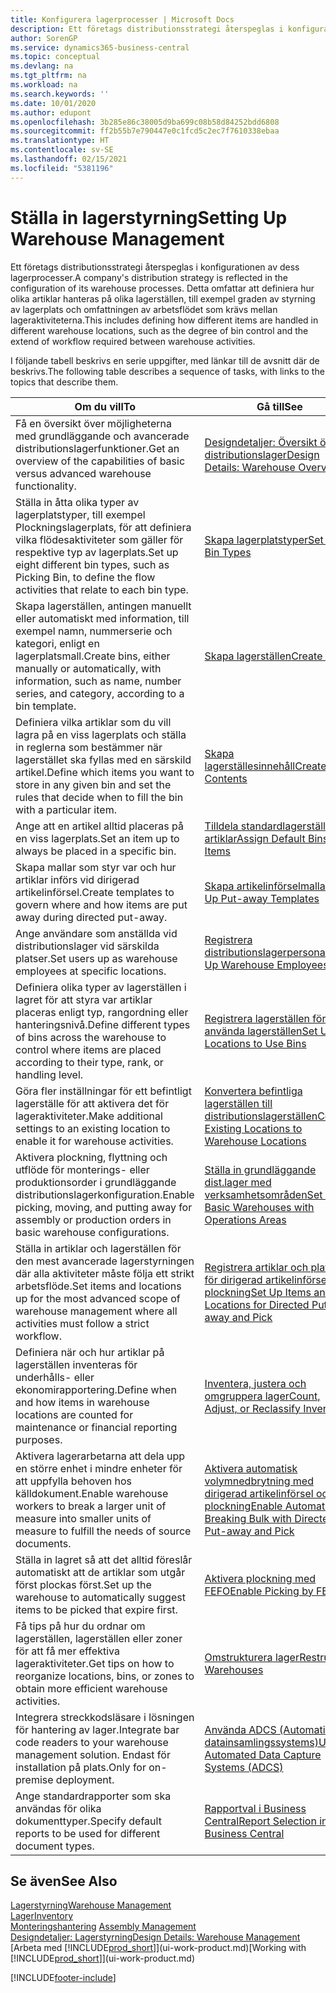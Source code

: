 ```yaml
---
title: Konfigurera lagerprocesser | Microsoft Docs
description: Ett företags distributionsstrategi återspeglas i konfigurationen av dess lagerprocesser. Detta omfattar att definiera hur olika artiklar hanteras på olika lagerställen, till exempel graden av styrning av lagerplats och omfattningen av arbetsflödet som krävs mellan lageraktiviteterna.
author: SorenGP
ms.service: dynamics365-business-central
ms.topic: conceptual
ms.devlang: na
ms.tgt_pltfrm: na
ms.workload: na
ms.search.keywords: ''
ms.date: 10/01/2020
ms.author: edupont
ms.openlocfilehash: 3b285e86c38005d9ba699c08b58d84252bdd6808
ms.sourcegitcommit: ff2b55b7e790447e0c1fcd5c2ec7f7610338ebaa
ms.translationtype: HT
ms.contentlocale: sv-SE
ms.lasthandoff: 02/15/2021
ms.locfileid: "5381196"
---
```

# <a name="setting-up-warehouse-management"></a><span data-ttu-id="422e7-104">Ställa in lagerstyrning</span><span class="sxs-lookup"><span data-stu-id="422e7-104">Setting Up Warehouse Management</span></span>
<span data-ttu-id="422e7-105">Ett företags distributionsstrategi återspeglas i konfigurationen av dess lagerprocesser.</span><span class="sxs-lookup"><span data-stu-id="422e7-105">A company's distribution strategy is reflected in the configuration of its warehouse processes.</span></span> <span data-ttu-id="422e7-106">Detta omfattar att definiera hur olika artiklar hanteras på olika lagerställen, till exempel graden av styrning av lagerplats och omfattningen av arbetsflödet som krävs mellan lageraktiviteterna.</span><span class="sxs-lookup"><span data-stu-id="422e7-106">This includes defining how different items are handled in different warehouse locations, such as the degree of bin control and the extend of workflow required between warehouse activities.</span></span>  

 <span data-ttu-id="422e7-107">I följande tabell beskrivs en serie uppgifter, med länkar till de avsnitt där de beskrivs.</span><span class="sxs-lookup"><span data-stu-id="422e7-107">The following table describes a sequence of tasks, with links to the topics that describe them.</span></span>   

|<span data-ttu-id="422e7-108">**Om du vill**</span><span class="sxs-lookup"><span data-stu-id="422e7-108">**To**</span></span>|<span data-ttu-id="422e7-109">**Gå till**</span><span class="sxs-lookup"><span data-stu-id="422e7-109">**See**</span></span>|  
|------------|-------------|  
|<span data-ttu-id="422e7-110">Få en översikt över möjligheterna med grundläggande och avancerade distributionslagerfunktioner.</span><span class="sxs-lookup"><span data-stu-id="422e7-110">Get an overview of the capabilities of basic versus advanced warehouse functionality.</span></span>|[<span data-ttu-id="422e7-111">Designdetaljer: Översikt över distributionslager</span><span class="sxs-lookup"><span data-stu-id="422e7-111">Design Details: Warehouse Overview</span></span>](design-details-warehouse-overview.md)|  
|<span data-ttu-id="422e7-112">Ställa in åtta olika typer av lagerplatstyper, till exempel Plockningslagerplats, för att definiera vilka flödesaktiviteter som gäller för respektive typ av lagerplats.</span><span class="sxs-lookup"><span data-stu-id="422e7-112">Set up eight different bin types, such as Picking Bin, to define the flow activities that relate to each bin type.</span></span>|[<span data-ttu-id="422e7-113">Skapa lagerplatstyper</span><span class="sxs-lookup"><span data-stu-id="422e7-113">Set Up Bin Types</span></span>](warehouse-how-to-set-up-bin-types.md)|  
|<span data-ttu-id="422e7-114">Skapa lagerställen, antingen manuellt eller automatiskt med information, till exempel namn, nummerserie och kategori, enligt en lagerplatsmall.</span><span class="sxs-lookup"><span data-stu-id="422e7-114">Create bins, either manually or automatically, with information, such as name, number series, and category, according to a bin template.</span></span>|[<span data-ttu-id="422e7-115">Skapa lagerställen</span><span class="sxs-lookup"><span data-stu-id="422e7-115">Create Bins</span></span>](warehouse-how-to-create-individual-bins.md)|  
|<span data-ttu-id="422e7-116">Definiera vilka artiklar som du vill lagra på en viss lagerplats och ställa in reglerna som bestämmer när lagerstället ska fyllas med en särskild artikel.</span><span class="sxs-lookup"><span data-stu-id="422e7-116">Define which items you want to store in any given bin and set the rules that decide when to fill the bin with a particular item.</span></span>|[<span data-ttu-id="422e7-117">Skapa lagerställesinnehåll</span><span class="sxs-lookup"><span data-stu-id="422e7-117">Create Bin Contents</span></span>](warehouse-how-to-set-up-bin-contents.md)|  
|<span data-ttu-id="422e7-118">Ange att en artikel alltid placeras på en viss lagerplats.</span><span class="sxs-lookup"><span data-stu-id="422e7-118">Set an item up to always be placed in a specific bin.</span></span>|[<span data-ttu-id="422e7-119">Tilldela standardlagerställen till artiklar</span><span class="sxs-lookup"><span data-stu-id="422e7-119">Assign Default Bins to Items</span></span>](warehouse-how-to-assign-default-bins-to-items.md)|
|<span data-ttu-id="422e7-120">Skapa mallar som styr var och hur artiklar införs vid dirigerad artikelinförsel.</span><span class="sxs-lookup"><span data-stu-id="422e7-120">Create templates to govern where and how items are put away during directed put-away.</span></span>|[<span data-ttu-id="422e7-121">Skapa artikelinförselmallar</span><span class="sxs-lookup"><span data-stu-id="422e7-121">Set Up Put-away Templates</span></span>](warehouse-how-to-set-up-put-away-templates.md)|
|<span data-ttu-id="422e7-122">Ange användare som anställda vid distributionslager vid särskilda platser.</span><span class="sxs-lookup"><span data-stu-id="422e7-122">Set users up as warehouse employees at specific locations.</span></span>|[<span data-ttu-id="422e7-123">Registrera distributionslagerpersonal</span><span class="sxs-lookup"><span data-stu-id="422e7-123">Set Up Warehouse Employees</span></span>](warehouse-how-to-set-up-warehouse-employees.md)|
|<span data-ttu-id="422e7-124">Definiera olika typer av lagerställen i lagret för att styra var artiklar placeras enligt typ, rangordning eller hanteringsnivå.</span><span class="sxs-lookup"><span data-stu-id="422e7-124">Define different types of bins across the warehouse to control where items are placed according to their type, rank, or handling level.</span></span>|[<span data-ttu-id="422e7-125">Registrera lagerställen för att använda lagerställen</span><span class="sxs-lookup"><span data-stu-id="422e7-125">Set Up Locations to Use Bins</span></span>](warehouse-how-to-set-up-locations-to-use-bins.md)|
|<span data-ttu-id="422e7-126">Göra fler inställningar för ett befintligt lagerställe för att aktivera det för lageraktiviteter.</span><span class="sxs-lookup"><span data-stu-id="422e7-126">Make additional settings to an existing location to enable it for warehouse activities.</span></span>|[<span data-ttu-id="422e7-127">Konvertera befintliga lagerställen till distributionslagerställen</span><span class="sxs-lookup"><span data-stu-id="422e7-127">Convert Existing Locations to Warehouse Locations</span></span>](warehouse-how-to-convert-existing-locations-to-warehouse-locations.md)|
|<span data-ttu-id="422e7-128">Aktivera plockning, flyttning och utflöde för monterings- eller produktionsorder i grundläggande distributionslagerkonfiguration.</span><span class="sxs-lookup"><span data-stu-id="422e7-128">Enable picking, moving, and putting away for assembly or production orders in basic warehouse configurations.</span></span>|[<span data-ttu-id="422e7-129">Ställa in grundläggande dist.lager med verksamhetsområden</span><span class="sxs-lookup"><span data-stu-id="422e7-129">Set Up Basic Warehouses with Operations Areas</span></span>](warehouse-how-to-set-up-basic-warehouses-with-operations-areas.md)|  
|<span data-ttu-id="422e7-130">Ställa in artiklar och lagerställen för den mest avancerade lagerstyrningen där alla aktiviteter måste följa ett strikt arbetsflöde.</span><span class="sxs-lookup"><span data-stu-id="422e7-130">Set items and locations up for the most advanced scope of warehouse management where all activities must follow a strict workflow.</span></span>|[<span data-ttu-id="422e7-131">Registrera artiklar och platser för dirigerad artikelinförsel och plockning</span><span class="sxs-lookup"><span data-stu-id="422e7-131">Set Up Items and Locations for Directed Put-away and Pick</span></span>](warehouse-how-to-set-up-items-for-directed-put-away-and-pick.md)|  
|<span data-ttu-id="422e7-132">Definiera när och hur artiklar på lagerställen inventeras för underhålls- eller ekonomirapportering.</span><span class="sxs-lookup"><span data-stu-id="422e7-132">Define when and how items in warehouse locations are counted for maintenance or financial reporting purposes.</span></span>|[<span data-ttu-id="422e7-133">Inventera, justera och omgruppera lager</span><span class="sxs-lookup"><span data-stu-id="422e7-133">Count, Adjust, or Reclassify Inventory</span></span>](inventory-how-count-adjust-reclassify.md)|
|<span data-ttu-id="422e7-134">Aktivera lagerarbetarna att dela upp en större enhet i mindre enheter för att uppfylla behoven hos källdokument.</span><span class="sxs-lookup"><span data-stu-id="422e7-134">Enable warehouse workers to break a larger unit of measure into smaller units of measure to fulfill the needs of source documents.</span></span>|[<span data-ttu-id="422e7-135">Aktivera automatisk volymnedbrytning med dirigerad artikelinförsel och plockning</span><span class="sxs-lookup"><span data-stu-id="422e7-135">Enable Automatic Breaking Bulk with Directed Put-away and Pick</span></span>](warehouse-enable-automatic-breaking-bulk-with-directed-put-away-and-pick.md)|  
|<span data-ttu-id="422e7-136">Ställa in lagret så att det alltid föreslår automatiskt att de artiklar som utgår först plockas först.</span><span class="sxs-lookup"><span data-stu-id="422e7-136">Set up the warehouse to automatically suggest items to be picked that expire first.</span></span>|[<span data-ttu-id="422e7-137">Aktivera plockning med FEFO</span><span class="sxs-lookup"><span data-stu-id="422e7-137">Enable Picking by FEFO</span></span>](warehouse-picking-by-fefo.md)|
|<span data-ttu-id="422e7-138">Få tips på hur du ordnar om lagerställen, lagerställen eller zoner för att få mer effektiva lageraktiviteter.</span><span class="sxs-lookup"><span data-stu-id="422e7-138">Get tips on how to reorganize locations, bins, or zones to obtain more efficient warehouse activities.</span></span>|[<span data-ttu-id="422e7-139">Omstrukturera lager</span><span class="sxs-lookup"><span data-stu-id="422e7-139">Restructure Warehouses</span></span>](warehouse-how-to-restructure-warehouses.md)|
|<span data-ttu-id="422e7-140">Integrera streckkodsläsare i lösningen för hantering av lager.</span><span class="sxs-lookup"><span data-stu-id="422e7-140">Integrate bar code readers to your warehouse management solution.</span></span> <span data-ttu-id="422e7-141">Endast för installation på plats.</span><span class="sxs-lookup"><span data-stu-id="422e7-141">Only for on-premise deployment.</span></span>|[<span data-ttu-id="422e7-142">Använda ADCS (Automatiskt datainsamlingssystems)</span><span class="sxs-lookup"><span data-stu-id="422e7-142">Use Automated Data Capture Systems (ADCS)</span></span>](warehouse-use-automated-data-capture-systems-adcs.md)|
|<span data-ttu-id="422e7-143">Ange standardrapporter som ska användas för olika dokumenttyper.</span><span class="sxs-lookup"><span data-stu-id="422e7-143">Specify default reports to be used for different document types.</span></span>|[<span data-ttu-id="422e7-144">Rapportval i Business Central</span><span class="sxs-lookup"><span data-stu-id="422e7-144">Report Selection in Business Central</span></span>](across-report-selections.md)|

## <a name="see-also"></a><span data-ttu-id="422e7-145">Se även</span><span class="sxs-lookup"><span data-stu-id="422e7-145">See Also</span></span>  
[<span data-ttu-id="422e7-146">Lagerstyrning</span><span class="sxs-lookup"><span data-stu-id="422e7-146">Warehouse Management</span></span>](warehouse-manage-warehouse.md)  
[<span data-ttu-id="422e7-147">Lager</span><span class="sxs-lookup"><span data-stu-id="422e7-147">Inventory</span></span>](inventory-manage-inventory.md)  
<span data-ttu-id="422e7-148">[Monteringshantering](assembly-assemble-items.md)  </span><span class="sxs-lookup"><span data-stu-id="422e7-148">[Assembly Management](assembly-assemble-items.md)  </span></span>  
[<span data-ttu-id="422e7-149">Designdetaljer: Lagerstyrning</span><span class="sxs-lookup"><span data-stu-id="422e7-149">Design Details: Warehouse Management</span></span>](design-details-warehouse-management.md)  
<span data-ttu-id="422e7-150">[Arbeta med [!INCLUDE[prod_short](includes/prod_short.md)]](ui-work-product.md)</span><span class="sxs-lookup"><span data-stu-id="422e7-150">[Working with [!INCLUDE[prod_short](includes/prod_short.md)]](ui-work-product.md)</span></span>


[!INCLUDE[footer-include](includes/footer-banner.md)]